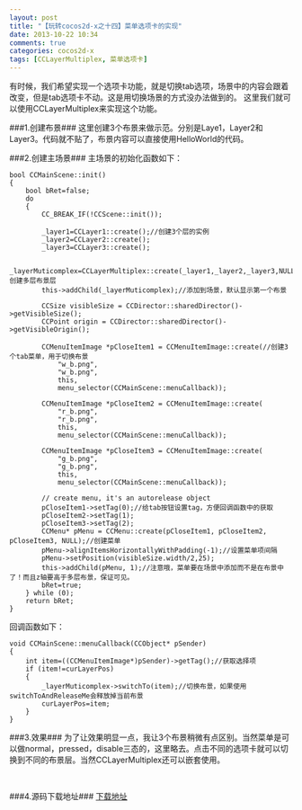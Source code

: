 ```yaml
---
layout: post
title: "【玩转cocos2d-x之十四】菜单选项卡的实现"
date: 2013-10-22 10:34
comments: true
categories: cocos2d-x
tags: [CCLayerMultiplex, 菜单选项卡]
---
```


有时候，我们希望实现一个选项卡功能，就是切换tab选项，场景中的内容会跟着改变，但是tab选项卡不动。这是用切换场景的方式没办法做到的。
这里我们就可以使用CCLayerMultiplex来实现这个功能。

###1.创建布景###
这里创建3个布景来做示范。分别是Laye1，Layer2和Layer3。代码就不贴了，布景内容可以直接使用HelloWorld的代码。

<!-- more -->

###2.创建主场景###
主场景的初始化函数如下：

	bool CCMainScene::init()  
	{  
    	bool bRet=false;  
    	do   
    	{  
    	    CC_BREAK_IF(!CCScene::init());  
  	
    	    _layer1=CCLayer1::create();//创建3个层的实例  
    	    _layer2=CCLayer2::create();  
    	    _layer3=CCLayer3::create();  
  	
    	    _layerMuticomplex=CCLayerMultiplex::create(_layer1,_layer2,_layer3,NULL);//创建多层布景层  
    	    this->addChild(_layerMuticomplex);//添加到场景，默认显示第一个布景  
  	
    	    CCSize visibleSize = CCDirector::sharedDirector()->getVisibleSize();  
    	    CCPoint origin = CCDirector::sharedDirector()->getVisibleOrigin();  
  	
    	    CCMenuItemImage *pCloseItem1 = CCMenuItemImage::create(//创建3个tab菜单，用于切换布景  
    	        "w_b.png",  
    	        "w_b.png",  
    	        this,  
    	        menu_selector(CCMainScene::menuCallback));  
  	
    	    CCMenuItemImage *pCloseItem2 = CCMenuItemImage::create(  
    	        "r_b.png",  
    	        "r_b.png",  
    	        this,  
    	        menu_selector(CCMainScene::menuCallback));  
  
    	    CCMenuItemImage *pCloseItem3 = CCMenuItemImage::create(  
    	        "g_b.png",  
    	        "g_b.png",  
    	        this,  
    	        menu_selector(CCMainScene::menuCallback));  
  	
    	    // create menu, it's an autorelease object  
    	    pCloseItem1->setTag(0);//给tab按钮设置tag，方便回调函数中的获取  
    	    pCloseItem2->setTag(1);  
    	    pCloseItem3->setTag(2);  
    	    CCMenu* pMenu = CCMenu::create(pCloseItem1, pCloseItem2, pCloseItem3, NULL);//创建菜单  
    	    pMenu->alignItemsHorizontallyWithPadding(-1);//设置菜单项间隔  
    	    pMenu->setPosition(visibleSize.width/2,25);  
    	    this->addChild(pMenu, 1);//注意哦，菜单要在场景中添加而不是在布景中了！而且z轴要高于多层布景，保证可见。  
    	    bRet=true;  
    	} while (0);  
    	return bRet;  
	}  

回调函数如下：

	void CCMainScene::menuCallback(CCObject* pSender)  
	{  
	    int item=((CCMenuItemImage*)pSender)->getTag();//获取选择项  
	    if (item!=curLayerPos)  
	    {  
	        _layerMuticomplex->switchTo(item);//切换布景，如果使用switchToAndReleaseMe会释放掉当前布景  
	        curLayerPos=item;  
	    }  
	}  

###3.效果###
为了让效果明显一点，我让3个布景稍微有点区别。当然菜单是可以做normal，pressed，disable三态的，这里略去。点击不同的选项卡就可以切换到不同的布景层。当然CCLayerMultiplex还可以嵌套使用。

<div align="center"><img src="http://note.youdao.com/yws/res/338/EE8A094840454FCEA5E421711E889FC7" alt="" border="0" title="效果" /><br></br></div>

###4.源码下载地址###
[下载地址](http://download.csdn.net/detail/jackyvincefu/6421801)